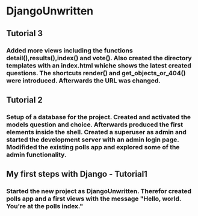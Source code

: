 # DjangoUnwritten

## Tutorial 3

### Added more views including the functions detail(),results(),index() and vote(). Also created the directory templates with an index.html whiche shows the latest created questions. The shortcuts render() and get_objects_or_404() were introduced. Afterwards the URL was changed.

## Tutorial 2

### Setup of a database for the project. Created and activated the models question and choice. Afterwards produced the first elements inside the shell. Created a superuser as admin and started the development server with an admin login page. Modifided the existing polls app and explored some of the admin functionality.

## My first steps with Django - Tutorial1

### Started the new project as DjangoUnwritten. Therefor created polls app and a first views with the message "Hello, world. You're at the polls index."
